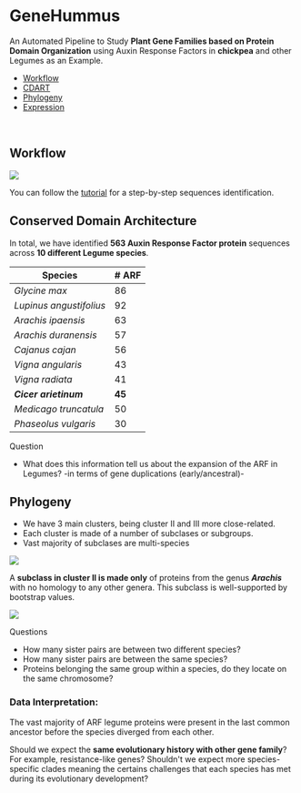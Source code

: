 # GeneHummus

An Automated Pipeline to Study **Plant Gene Families based on Protein Domain Organization** using Auxin Response Factors in **chickpea** and other Legumes as an Example.

 - [Workflow](#workflow)
 - [CDART](#conserved-domain-architecture)
 - [Phylogeny](#phylogeny)
 - [Expression](https://github.com/NCBI-Hackathons/SimpleGeneExpression)


<br>

## Workflow

![](figures/workflow.png)



You can follow the [tutorial](tutorial.md) for a step-by-step sequences identification.  
  
  

## Conserved Domain Architecture  

In total, we have identified **563 Auxin Response Factor protein** sequences across **10 different Legume species**. 

| Species  | # ARF |
|---------|----------------|
| *Glycine max* | 86     |
| *Lupinus angustifolius* | 92 |
| *Arachis ipaensis* | 63
| *Arachis duranensis* | 57
| *Cajanus cajan* |  56
| *Vigna angularis* | 43
| *Vigna radiata* | 41
| ***Cicer arietinum*** | **45**
| *Medicago truncatula* | 50 
| *Phaseolus vulgaris* | 30


Question  
* What does this information tell us about the expansion of the ARF in Legumes? -in terms of gene duplications (early/ancestral)-  


## Phylogeny  
* We have 3 main clusters, being cluster II and III more close-related. 
* Each cluster is made of a number of subclases or subgroups.   
* Vast majority of subclases are multi-species

![](figures/treeARF.png)

A **subclass in cluster II is made only** of proteins from the genus ***Arachis*** with no homology to any other genera. This subclass is well-supported by bootstrap values. 

![](figures/arachisTree.png)


Questions  
* How many sister pairs are between two different species?   
* How many sister pairs are between the same species?   
* Proteins belonging the same group within a species, do they locate on the same chromosome?  

### Data Interpretation: 
The vast majority of ARF legume proteins were present in the last common ancestor before the species diverged from each other.     
  
Should we expect the **same evolutionary history with other gene family**? For example, resistance-like genes? Shouldn't we expect more species-specific clades meaning the certains challenges that each species has met during its evolutionary development?
